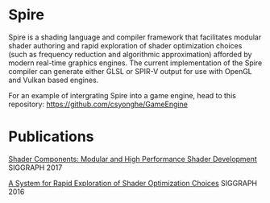 # Spire
Spire is a shading language and compiler framework that facilitates modular shader authoring and rapid exploration of shader optimization choices (such as frequency reduction and algorithmic approximation) afforded by modern real-time graphics engines. The current implementation of the Spire compiler can generate either GLSL or SPIR-V output for use with OpenGL and Vulkan based engines.

For an example of intergrating Spire into a game engine, head to this repository:
https://github.com/csyonghe/GameEngine

# Publications

[Shader Components: Modular and High Performance Shader Development](https://github.com/csyonghe/papers/raw/master/shadercomp.pdf) SIGGRAPH 2017

[A System for Rapid Exploration of Shader Optimization Choices](http://graphics.cs.cmu.edu/projects/spire/) SIGGRAPH 2016
